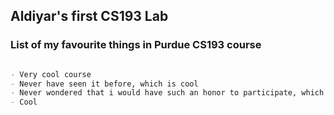 ## Aldiyar's first CS193 Lab

### List of my favourite things in Purdue CS193 course

```markdown

- Very cool course
- Never have seen it before, which is cool
- Never wondered that i would have such an honor to participate, which is cool
- Cool
